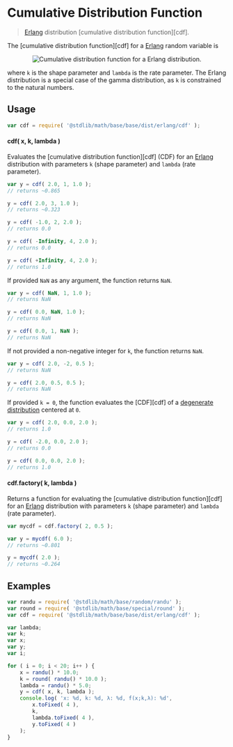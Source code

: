 Cumulative Distribution Function
===

> [Erlang][erlang] distribution [cumulative distribution function][cdf].

<!-- <intro> -->

The [cumulative distribution function][cdf] for a [Erlang][erlang] random variable is

<!-- <equation class="equation" label="eq:cdf" align="center" raw="F(x; k,\lambda) = 1 - \sum_{n=0}^{k-1}\frac{1}{n!}e^{-\lambda x}(\lambda x)^n" alt="Cumulative distribution function for a Erlang distribution."> -->

<div class="equation" align="center" data-raw-text="F(x; k,\lambda) = 1 - \sum_{n=0}^{k-1}\frac{1}{n!}e^{-\lambda x}(\lambda x)^n" data-equation="eq:cdf">
    <img src="" alt="Cumulative distribution function for a Erlang distribution.">
    <br>
</div>

<!-- </equation> -->

where `k` is the shape parameter and `lambda` is the rate parameter. The Erlang distribution is a special case of the gamma distribution, as `k` is constrained to the natural numbers.

<!-- </intro> -->

<!-- <usage> -->

## Usage
``` javascript
var cdf = require( '@stdlib/math/base/base/dist/erlang/cdf' );
```

#### cdf( x, k, lambda )

Evaluates the [cumulative distribution function][cdf] (CDF) for an [Erlang][erlang] distribution with parameters `k` (shape parameter) and `lambda` (rate parameter).

``` javascript
var y = cdf( 2.0, 1, 1.0 );
// returns ~0.865

y = cdf( 2.0, 3, 1.0 );
// returns ~0.323

y = cdf( -1.0, 2, 2.0 );
// returns 0.0

y = cdf( -Infinity, 4, 2.0 );
// returns 0.0

y = cdf( +Infinity, 4, 2.0 );
// returns 1.0
```

If provided `NaN` as any argument, the function returns `NaN`.

``` javascript
var y = cdf( NaN, 1, 1.0 );
// returns NaN

y = cdf( 0.0, NaN, 1.0 );
// returns NaN

y = cdf( 0.0, 1, NaN );
// returns NaN
```

If not provided a non-negative integer for `k`, the function returns `NaN`.

``` javascript
var y = cdf( 2.0, -2, 0.5 );
// returns NaN

y = cdf( 2.0, 0.5, 0.5 );
// returns NaN
```

If provided `k = 0`, the function evaluates the [CDF][cdf] of a [degenerate distribution][degenerate-distribution] centered at `0`.

``` javascript
var y = cdf( 2.0, 0.0, 2.0 );
// returns 1.0

y = cdf( -2.0, 0.0, 2.0 );
// returns 0.0

y = cdf( 0.0, 0.0, 2.0 );
// returns 1.0
```

#### cdf.factory( k, lambda )

Returns a function for evaluating the [cumulative distribution function][cdf] for an [Erlang][erlang] distribution with parameters `k` (shape parameter) and `lambda` (rate parameter).

``` javascript
var mycdf = cdf.factory( 2, 0.5 );

var y = mycdf( 6.0 );
// returns ~0.801

y = mycdf( 2.0 );
// returns ~0.264
```

<!-- </usage> -->

<!-- <examples> -->

## Examples

``` javascript
var randu = require( '@stdlib/math/base/random/randu' );
var round = require( '@stdlib/math/base/special/round' );
var cdf = require( '@stdlib/math/base/base/dist/erlang/cdf' );

var lambda;
var k;
var x;
var y;
var i;

for ( i = 0; i < 20; i++ ) {
    x = randu() * 10.0;
    k = round( randu() * 10.0 );
    lambda = randu() * 5.0;
    y = cdf( x, k, lambda );
    console.log( 'x: %d, k: %d, λ: %d, f(x;k,λ): %d',
        x.toFixed( 4 ),
        k,
        lambda.toFixed( 4 ),
        y.toFixed( 4 )
    );
}
```

<!-- </examples> -->


<!-- <links> -->

[degenerate-distribution]: https://en.wikipedia.org/wiki/Degenerate_distribution
[erlang]: https://en.wikipedia.org/wiki/Erlang_distribution

<!-- </links> -->
